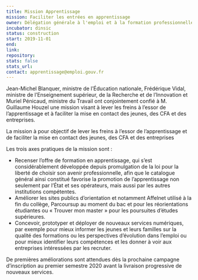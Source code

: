 ```yaml
---
title: Mission Apprentissage
mission: Faciliter les entrées en apprentissage
owner: Délégation générale à l'emploi et à la formation professionnelle (DGEFP)
incubator: dinsic
status: construction
start: 2019-11-01
end:
link:
repository:
stats: false
stats_url:
contact: apprentissage@emploi.gouv.fr
---
```


Jean-Michel Blanquer, ministre de l’Éducation nationale, Frédérique Vidal, ministre de l’Enseignement supérieur, de la Recherche et de l’Innovation et Muriel Pénicaud, ministre du Travail ont conjointement confié à M. Guillaume Houzel une mission visant à lever les freins à l’essor de l’apprentissage et à faciliter la mise en contact des jeunes, des CFA et des entreprises.

La mission à pour objectif de lever les freins à l’essor de l’apprentissage et de faciliter la mise en contact des jeunes, des CFA et des entreprises

Les trois axes pratiques de la mission sont :
- Recenser l’offre de formation en apprentissage, qui s’est considérablement développée depuis promulgation de la loi pour la liberté de choisir son avenir professionnelle, afin que le catalogue général ainsi constitué favorise la promotion de l’apprentissage non seulement par l’État et ses opérateurs, mais aussi par les autres institutions compétentes.
- Améliorer les sites publics d’orientation et notamment Affelnet utilisé à la fin du collège, Parcoursup au moment du bac et pour les réorientations étudiantes ou « Trouver mon master » pour les poursuites d’études supérieures.
- Concevoir, prototyper et déployer de nouveaux services numériques, par exemple pour mieux informer les jeunes et leurs familles sur la qualité des formations ou les perspectives d’évolution dans l’emploi ou pour mieux identifier leurs compétences et les donner à voir aux entreprises intéressées par les recruter.

De premières améliorations sont attendues dès la prochaine campagne d’inscription au premier semestre 2020 avant la livraison progressive de nouveaux services.
